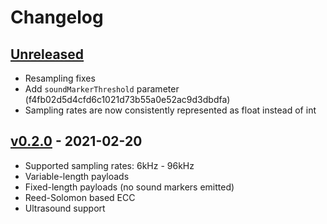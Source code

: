 # Changelog

## [Unreleased]

- Resampling fixes
- Add `soundMarkerThreshold` parameter (f4fb02d5d4cfd6c1021d73b55a0e52ac9d3dbdfa)
- Sampling rates are now consistently represented as float instead of int

## [v0.2.0] - 2021-02-20

- Supported sampling rates: 6kHz - 96kHz
- Variable-length payloads
- Fixed-length payloads (no sound markers emitted)
- Reed-Solomon based ECC
- Ultrasound support

[unreleased]: https://github.com/ggerganov/ggwave/compare/ggwave-v0.2.0...HEAD
[v0.2.0]: https://github.com/ggerganov/ggwave/releases/tag/ggwave-v0.2.0
